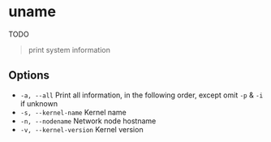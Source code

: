 # uname

TODO

> print system information

## Options

- `-a, --all` Print all information, in the following order, except omit `-p` & `-i` if unknown
- `-s, --kernel-name` Kernel name
- `-n, --nodename` Network node hostname
- `-v, --kernel-version` Kernel version

